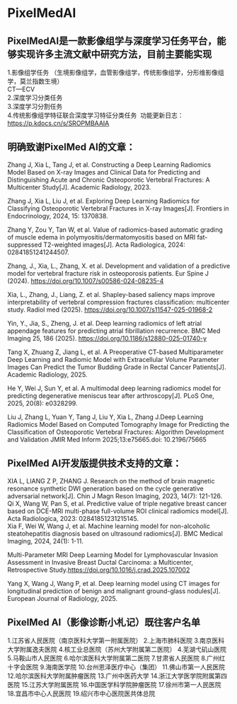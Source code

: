 # PixelMedAI
## PixelMedAI是一款影像组学与深度学习任务平台，能够实现许多主流文献中研究方法，目前主要能实现  
1.影像组学任务 （生境影像组学，血管影像组学，传统影像组学，分形维影像组学，莫兰指数生境）  
 CT—ECV  
2.深度学习分类任务   
3.深度学习分割任务   
4.传统影像组学特征联合深度学习特征分类任务 
 功能更新日志：https://p.kdocs.cn/s/SROPMBAAIA


## 明确致谢PixelMed AI的文章：
Zhang J, Xia L, Tang J, et al. Constructing a Deep Learning Radiomics Model Based on X-ray Images and Clinical Data for Predicting and Distinguishing Acute and Chronic Osteoporotic Vertebral Fractures: A Multicenter Study[J]. Academic Radiology, 2023.

Zhang J, Xia L, Liu J, et al. Exploring Deep Learning Radiomics for Classifying Osteoporotic Vertebral Fractures in X-ray Images[J]. Frontiers in Endocrinology, 2024, 15: 1370838.

Zhang Y, Zou Y, Tan W, et al. Value of radiomics-based automatic grading of muscle edema in polymyositis/dermatomyositis based on MRI fat-suppressed T2-weighted images[J]. Acta Radiologica, 2024: 02841851241244507.

Zhang, J., Xia, L., Zhang, X. et al. Development and validation of a predictive model for vertebral fracture risk in osteoporosis patients. Eur Spine J (2024). https://doi.org/10.1007/s00586-024-08235-4

Xia, L., Zhang, J., Liang, Z. et al. Shapley-based saliency maps improve interpretability of vertebral compression fractures classification: multicenter study. Radiol med (2025). https://doi.org/10.1007/s11547-025-01968-2

Yin, Y., Jia, S., Zheng, J. et al. Deep learning radiomics of left atrial appendage features for predicting atrial fibrillation recurrence. BMC Med Imaging 25, 186 (2025). https://doi.org/10.1186/s12880-025-01740-y

Tang X, Zhuang Z, Jiang L, et al. A Preoperative CT-based Multiparameter Deep Learning and Radiomic Model with Extracellular Volume Parameter Images Can Predict the Tumor Budding Grade in Rectal Cancer Patients[J]. Academic Radiology, 2025.  

He Y, Wei J, Sun Y, et al. A multimodal deep learning radiomics model for predicting degenerative meniscus tear after arthroscopy[J]. PLoS One, 2025, 20(8): e0328299.  

Liu J, Zhang L, Yuan Y, Tang J, Liu Y, Xia L, Zhang J.Deep Learning Radiomics Model Based on Computed Tomography Image for Predicting the Classification of Osteoporotic Vertebral Fractures: Algorithm Development and Validation JMIR Med Inform 2025;13:e75665.doi: 10.2196/75665

## PixelMed AI开发版提供技术支持的文章：
XIA L, LIANG Z P, ZHANG J. Research on the method of brain magnetic resonance synthetic DWI generation based on the cycle generative adversarial network[J]. Chin J Magn Reson Imaging, 2023, 14(7): 121-126.  
Qi X, Wang W, Pan S, et al. Predictive value of triple negative breast cancer based on DCE-MRI multi-phase full-volume ROI clinical radiomics model[J]. Acta Radiologica, 2023: 02841851231215145.  
Xia F, Wei W, Wang J, et al. Machine learning model for non-alcoholic steatohepatitis diagnosis based on ultrasound radiomics[J]. BMC Medical Imaging, 2024, 24(1): 1-11.  

Multi-Parameter MRI Deep Learning Model for Lymphovascular Invasion Assessment in Invasive Breast Ductal Carcinoma: a Multicenter, Retrospective Study.https://doi.org/10.1016/j.crad.2025.107002  

Yang X, Wang J, Wang P, et al. Deep learning model using CT images for longitudinal prediction of benign and malignant ground-glass nodules[J]. European Journal of Radiology, 2025.

## PixelMed AI（影像诊断小札记）既往客户名单
1.江苏省人民医院（南京医科大学第一附属医院）
2.上海市肺科医院
3.南京医科大学附属逸夫医院
4.核工业总医院（苏州大学附属第二医院）
4.芜湖弋矶山医院
5.马鞍山市人民医院
6.哈尔滨医科大学附属第二医院
7.甘肃省人民医院
8.广州红十字会医院
9.海南医学院
10.台州恩泽医疗中心（集团）
11.佛山市第一人民医院
12.哈尔滨医科大学附属肿瘤医院
13.广州中医药大学
14.浙江大学医学院附属第四医院
15.江苏大学附属医院
16.中国医学科学院肿瘤医院
17.徐州市第一人民医院  
18.宜昌市中心人民医院
19.绍兴市中心医院医共体总院
